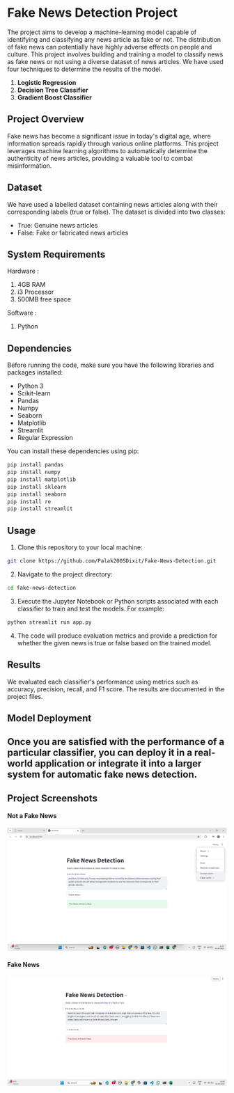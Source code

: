 # Fake News Detection Project



The project aims to develop a machine-learning model capable of identifying and classifying any news article as fake or not. The distribution of fake news can potentially have highly adverse effects on people and culture. This project involves building and training a model to classify news as fake news or not using a diverse dataset of news articles. We have used four techniques to determine the results of the model.

1. **Logistic Regression**
2. **Decision Tree Classifier**
3. **Gradient Boost Classifier**
   

## Project Overview

Fake news has become a significant issue in today's digital age, where information spreads rapidly through various online platforms. This project leverages machine learning algorithms to automatically determine the authenticity of news articles, providing a valuable tool to combat misinformation.

## Dataset

We have used a labelled dataset containing news articles along with their corresponding labels (true or false). The dataset is divided into two classes:
- True: Genuine news articles
- False: Fake or fabricated news articles

## System Requirements 

Hardware :
1. 4GB RAM
2. i3 Processor
3. 500MB free space

Software :
1. Python


## Dependencies

Before running the code, make sure you have the following libraries and packages installed:

- Python 3
- Scikit-learn
- Pandas
- Numpy
- Seaborn
- Matplotlib
- Streamlit
- Regular Expression

You can install these dependencies using pip:

```bash
pip install pandas
pip install numpy
pip install matplotlib
pip install sklearn
pip install seaborn 
pip install re
pip install streamlit
```

## Usage

1. Clone this repository to your local machine:

```bash
git clone https://github.com/Palak2005Dixit/Fake-News-Detection.git
```

2. Navigate to the project directory:

```bash
cd fake-news-detection
```

3. Execute the Jupyter Notebook or Python scripts associated with each classifier to train and test the models. For example:

```bash
python streamlit run app.py
```

4. The code will produce evaluation metrics and provide a prediction for whether the given news is true or false based on the trained model.

## Results

We evaluated each classifier's performance using metrics such as accuracy, precision, recall, and F1 score. The results are documented in the project files.

## Model Deployment

Once you are satisfied with the performance of a particular classifier, you can deploy it in a real-world application or integrate it into a larger system for automatic fake news detection.
---

## Project Screenshots

#### Not a Fake News
![Not a Fake News](Sample2.png)

#### Fake News
![Fake News](sample1.png)
